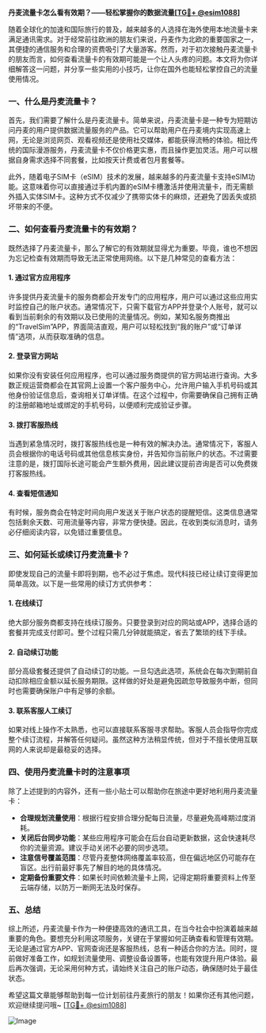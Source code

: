 **丹麦流量卡怎么看有效期？——轻松掌握你的数据流量[[TG💪+ @esim1088](https://t.me/s/esim1088)]**

随着全球化的加速和国际旅行的普及，越来越多的人选择在海外使用本地流量卡来满足通讯需求。对于经常前往欧洲的朋友们来说，丹麦作为北欧的重要国家之一，其便捷的通信服务和合理的资费吸引了大量游客。然而，对于初次接触丹麦流量卡的朋友而言，如何查看流量卡的有效期可能是一个让人头疼的问题。本文将为你详细解答这一问题，并分享一些实用的小技巧，让你在国外也能轻松掌控自己的流量使用情况。

### **一、什么是丹麦流量卡？**

首先，我们需要了解什么是丹麦流量卡。简单来说，丹麦流量卡是一种专为短期访问丹麦的用户提供数据流量服务的产品。它可以帮助用户在丹麦境内实现高速上网，无论是浏览网页、观看视频还是使用社交媒体，都能获得流畅的体验。相比传统的国际漫游服务，丹麦流量卡不仅价格更实惠，而且操作更加灵活。用户可以根据自身需求选择不同套餐，比如按天计费或者包月套餐等。

此外，随着电子SIM卡（eSIM）技术的发展，越来越多的丹麦流量卡支持eSIM功能。这意味着你可以直接通过手机内置的eSIM卡槽激活并使用流量卡，而无需额外插入实体SIM卡。这种方式不仅减少了携带实体卡的麻烦，还避免了因丢失或损坏带来的不便。

### **二、如何查看丹麦流量卡的有效期？**

既然选择了丹麦流量卡，那么了解它的有效期就显得尤为重要。毕竟，谁也不想因为忘记检查有效期而导致无法正常使用网络。以下是几种常见的查看方法：

#### **1. 通过官方应用程序**
许多提供丹麦流量卡的服务商都会开发专门的应用程序，用户可以通过这些应用实时监控自己的账户状态。通常情况下，只需下载官方APP并登录个人账号，就可以看到当前剩余的有效期以及已使用的流量情况。例如，某知名服务商推出的“TravelSim”APP，界面简洁直观，用户可以轻松找到“我的账户”或“订单详情”选项，从而获取准确的信息。

#### **2. 登录官方网站**
如果你没有安装任何应用程序，也可以通过服务商提供的官方网站进行查询。大多数正规运营商都会在其官网上设置一个客户服务中心，允许用户输入手机号码或其他身份验证信息后，查询相关订单详情。在这个过程中，你需要确保自己拥有正确的注册邮箱地址或绑定的手机号码，以便顺利完成验证步骤。

#### **3. 拨打客服热线**
当遇到紧急情况时，拨打客服热线也是一种有效的解决办法。通常情况下，客服人员会根据你的电话号码或其他信息核实身份，并告知你当前账户的状态。不过需要注意的是，拨打国际长途可能会产生额外费用，因此建议提前咨询是否可以免费拨打客服热线。

#### **4. 查看短信通知**
有时候，服务商会在特定时间向用户发送关于账户状态的提醒短信。这类信息通常包括剩余天数、可用流量等内容，非常方便快捷。因此，在收到类似消息时，请务必仔细阅读内容，以免错过重要信息。

### **三、如何延长或续订丹麦流量卡？**

即使发现自己的流量卡即将到期，也不必过于焦虑。现代科技已经让续订变得更加简单高效。以下是一些常用的续订方式供参考：

#### **1. 在线续订**
绝大部分服务商都支持在线续订服务。只要登录到对应的网站或APP，选择合适的套餐并完成支付即可。整个过程只需几分钟就能搞定，省去了繁琐的线下手续。

#### **2. 自动续订功能**
部分高级套餐还提供了自动续订的功能。一旦勾选此选项，系统会在每次到期前自动扣除相应金额以延长服务期限。这样做的好处是避免因疏忽导致服务中断，但同时也需要确保账户中有足够的余额。

#### **3. 联系客服人工续订**
如果对线上操作不太熟悉，也可以直接联系客服寻求帮助。客服人员会指导你完成整个续订流程，并解答任何疑问。虽然这种方法稍显传统，但对于不擅长使用互联网的人来说却是最稳妥的选择。

### **四、使用丹麦流量卡时的注意事项**

除了上述提到的内容外，还有一些小贴士可以帮助你在旅途中更好地利用丹麦流量卡：

- **合理规划流量使用**：根据行程安排合理分配每日流量，尽量避免高峰期过度消耗。
- **关闭后台同步功能**：某些应用程序可能会在后台自动更新数据，这会快速耗尽你的流量资源。建议手动关闭不必要的同步选项。
- **注意信号覆盖范围**：尽管丹麦整体网络覆盖率较高，但在偏远地区仍可能存在盲区。出行前最好事先了解目的地的具体情况。
- **定期备份重要文件**：如果长时间依赖流量卡上网，记得定期将重要资料上传至云端存储，以防万一断网无法及时保存。

### **五、总结**

综上所述，丹麦流量卡作为一种便捷高效的通讯工具，在当今社会中扮演着越来越重要的角色。要想充分利用这项服务，关键在于掌握如何正确查看和管理有效期。无论是通过官方APP、官网查询还是客服热线，总有一种适合你的方法。同时，提前做好准备工作，如规划流量使用、调整设备设置等，也能有效提升用户体验。最后再次强调，无论采用何种方式，请始终关注自己的账户动态，确保随时处于最佳状态。

希望这篇文章能够帮助到每一位计划前往丹麦旅行的朋友！如果你还有其他问题，欢迎继续提问哦~ [[TG💪+ @esim1088](https://t.me/s/esim1088)] 

![Image](https://i.postimg.cc/4NQfJmqS/Snipaste-2025-05-13-00-14-12.png)
